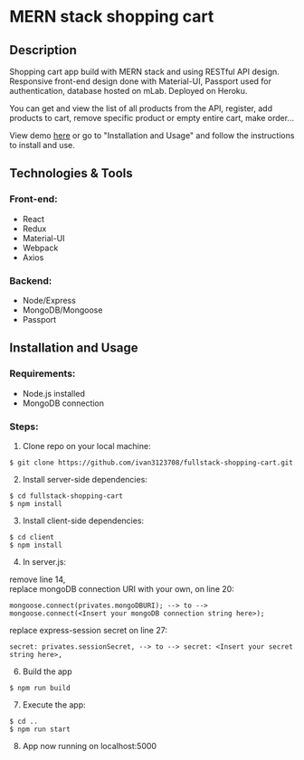 # MERN stack shopping cart

## Description

Shopping cart app build with MERN stack and using RESTful API design. Responsive front-end design done with Material-UI, Passport used for authentication, database hosted on mLab. Deployed on Heroku.

You can get and view the list of all products from the API, register, add products to cart, remove specific product or empty entire cart, make order...

View demo <a href="http://ij-mobile-shop.herokuapp.com/">here</a> or go to "Installation and Usage" and follow the instructions to install and use.

## Technologies & Tools

### Front-end:

* React
* Redux
* Material-UI
* Webpack
* Axios

### Backend:

* Node/Express
* MongoDB/Mongoose
* Passport

## Installation and Usage

### Requirements:

* Node.js installed
* MongoDB connection

### Steps:
1. Clone repo on your local machine:
```
$ git clone https://github.com/ivan3123708/fullstack-shopping-cart.git
```
2. Install server-side dependencies:
```
$ cd fullstack-shopping-cart
$ npm install
```
3. Install client-side dependencies:
```
$ cd client
$ npm install
```
4. In server.js:<br/>

remove line 14,<br/>
replace mongoDB connection URI with your own, on line 20:<br/>
```
mongoose.connect(privates.mongoDBURI); --> to --> mongoose.connect(<Insert your mongoDB connection string here>);
```
replace express-session secret on line 27:<br/>
```
secret: privates.sessionSecret, --> to --> secret: <Insert your secret string here>,
```
6. Build the app
```
$ npm run build
```
7. Execute the app:<br/>
```
$ cd ..
$ npm run start
```
8. App now running on localhost:5000

